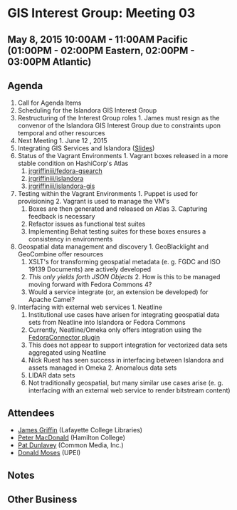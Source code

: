 # GIS Interest Group: Meeting 03

## May 8, 2015 10:00AM - 11:00AM Pacific (01:00PM - 02:00PM Eastern, 02:00PM - 03:00PM Atlantic)

## Agenda

1. Call for Agenda Items
2. Scheduling for the Islandora GIS Interest Group
  1. Restructuring of the Interest Group roles
    1. James must resign as the convenor of the Islandora GIS Interest Group due to constraints upon temporal and other resources
  2. Next Meeting
    1. June 12 , 2015
3. Integrating GIS Services and Islandora ([Slides](https://docs.google.com/presentation/d/1lK484HouAJTB5I-NRDrTQNMII4UEiivjOKsP4rZHm7Q/edit?usp=sharing))
  1. Status of the Vagrant Environments
    1. Vagrant boxes released in a more stable condition on HashiCorp's Atlas
	  1. [jrgriffiniii/fedora-gsearch](https://atlas.hashicorp.com/jrgriffiniii/boxes/fedora-gsearch)
	  2. [jrgriffiniii/islandora](https://atlas.hashicorp.com/jrgriffiniii/boxes/islandora)
	  3. [jrgriffiniii/islandora-gis](https://atlas.hashicorp.com/jrgriffiniii/boxes/islandora-gis)
  2. Testing within the Vagrant Environments
    1. Puppet is used for provisioning
	2. Vagrant is used to manage the VM's
	  1. Boxes are then generated and released on Atlas
    3. Capturing feedback is necessary
	  1. Refactor issues as functional test suites
	  2. Implementing Behat testing suites for these boxes ensures a consistency in environments
  3. Geospatial data management and discovery
    1. GeoBlacklight and GeoCombine offer resources
	  1. XSLT's for transforming geospatial metadata (e. g. FGDC and ISO 19139 Documents) are actively developed
	  2. *This only yields forth JSON Objects*
	2. How is this to be managed moving forward with Fedora Commons 4?
	  1. Would a service integrate (or, an extension be developed) for Apache Camel?
  4. Interfacing with external web services
    1. Neatline
	  1. Institutional use cases have arisen for integrating geospatial data sets from Neatline into Islandora or Fedora Commons
	  2. Currently, Neatline/Omeka only offers integration using the [FedoraConnector plugin](http://omeka.org/add-ons/plugins/fedoraconnector/)
	    1. This does not appear to support integration for vectorized data sets aggregated using Neatline
	  3. Nick Ruest has seen success in interfacing between Islandora and assets managed in Omeka
	2. Anomalous data sets
	  1. LIDAR data sets
	    1. Not traditionally geospatial, but many similar use cases arise (e. g. interfacing with an external web service to render bitstream content)

## Attendees
* [James Griffin](https://github.com/jrgriffiniii) (Lafayette College Libraries)
* [Peter MacDonald](https://github.com/petermacdonald) (Hamilton College)
* [Pat Dunlavey](https://github.com/patdunlavey) (Common Media, Inc.)
* [Donald Moses](https://github.com/dmoses) (UPEI)

## Notes

## Other Business
